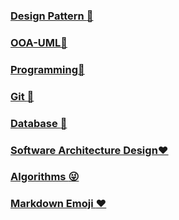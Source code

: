 ### [Design Pattern :tada:](/design-pattern/README.md)

### [OOA-UML🚀️](/uml/README.md)

### [Programming👀️](/programming/README.md)

### [Git :honeybee: ](https://github.com/fanyixuanf/learningGit)

### [Database :girl: ](/database/README.md)

### [Software Architecture Design❤️](ca.pdf)

### [Algorithms :stuck_out_tongue_winking_eye: ](/algorithms/README.md)

### [Markdown Emoji :heart: ](/markdown/README.md)

